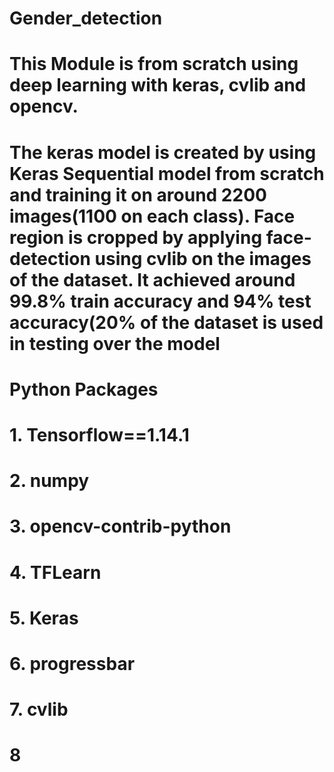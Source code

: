 # Gender_detection
# This Module is from scratch using deep learning with keras, cvlib and opencv.

# The keras model is created by using Keras Sequential model from scratch and training it on around 2200 images(1100 on each class). Face region is cropped by applying face-detection using cvlib on the images of the dataset. It achieved around 99.8% train accuracy and 94% test accuracy(20% of the dataset is used in testing over the model

# Python Packages
# 1. Tensorflow==1.14.1
# 2. numpy
# 3. opencv-contrib-python
# 4. TFLearn
# 5.  Keras
# 6.  progressbar
# 7.  cvlib
# 8
